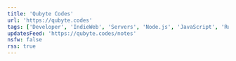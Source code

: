 ```yaml
---
title: 'Qubyte Codes'
url: 'https://qubyte.codes'
tags: ['Developer', 'IndieWeb', 'Servers', 'Node.js', 'JavaScript', 'Rust']
updatesFeed: 'https://qubyte.codes/notes'
nsfw: false
rss: true
---
```

